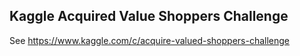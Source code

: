 Kaggle Acquired Value Shoppers Challenge
----------------------------------------

See https://www.kaggle.com/c/acquire-valued-shoppers-challenge
